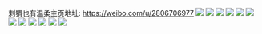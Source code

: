 刺猬也有温柔主页地址: https://weibo.com/u/2806706977 
![](https://wx4.sinaimg.cn/mw2000/a74af321gy1h952pkolwyj20u011iwp4.jpg) 
![](https://wx4.sinaimg.cn/mw2000/a74af321gy1h952pp6a9yj20u011iajz.jpg) 
![](https://wx4.sinaimg.cn/mw2000/a74af321gy1h952prpslzj20u011itjj.jpg) 
![](https://wx4.sinaimg.cn/mw2000/a74af321gy1h92c64pioaj20u011iwma.jpg) 
![](https://wx4.sinaimg.cn/mw2000/a74af321gy1h92c65xy6oj20u011idnp.jpg) 
![](https://wx4.sinaimg.cn/mw2000/a74af321gy1h92c63l13cj20u011i46v.jpg) 
![](https://wx4.sinaimg.cn/mw2000/a74af321gy1h92v73i71fj20yi16w7g4.jpg) 
![](https://wx4.sinaimg.cn/mw2000/a74af321gy1h91p40zbcpj20u011igy6.jpg) 
![](https://wx4.sinaimg.cn/mw2000/a74af321gy1h91p41zkpsj20u011i7gr.jpg) 
![](https://wx4.sinaimg.cn/mw2000/a74af321gy1h91p3zyv0vj20u011iwqt.jpg) 
![](https://wx4.sinaimg.cn/mw2000/a74af321gy1h91p439hpdj20u011iwsx.jpg) 
![](https://wx4.sinaimg.cn/mw2000/a74af321gy1h91p43vu3pj20u011idm9.jpg) 
